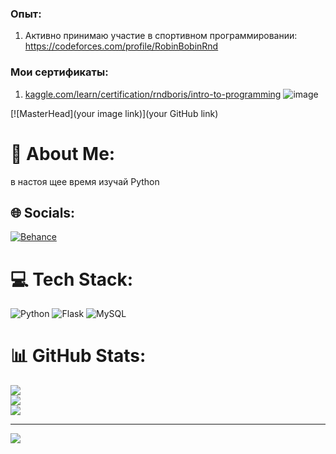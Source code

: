 ### Опыт:
1) Активно принимаю участие в спортивном программировании:
https://codeforces.com/profile/RobinBobinRnd

### Мои сертификаты:

1) [kaggle.com/learn/certification/rndboris/intro-to-programming](https://user-images.githubusercontent.com/55090151/253735510-07cd3fcc-1af4-48a1-880a-2bf2c2e9adfd.png)
![image](https://github.com/SENATOROVAI/KOTKOKOSRND/assets/55090151/07cd3fcc-1af4-48a1-880a-2bf2c2e9adfd)

[![MasterHead](your image link)](your GitHub link)


# 💫 About Me:
в настоя щее время изучай Python


## 🌐 Socials:
[![Behance](https://img.shields.io/badge/Behance-1769ff?logo=behance&logoColor=white)](https://behance.net/KOTKOKOSRND) 

# 💻 Tech Stack:
![Python](https://img.shields.io/badge/python-3670A0?style=for-the-badge&logo=python&logoColor=ffdd54) ![Flask](https://img.shields.io/badge/flask-%23000.svg?style=for-the-badge&logo=flask&logoColor=white) ![MySQL](https://img.shields.io/badge/mysql-%2300f.svg?style=for-the-badge&logo=mysql&logoColor=white)
# 📊 GitHub Stats:
![](https://github-readme-stats.vercel.app/api?username=KOTKOKOSRND&theme=radical&hide_border=false&include_all_commits=false&count_private=false)<br/>
![](https://github-readme-streak-stats.herokuapp.com/?user=KOTKOKOSRND&theme=radical&hide_border=false)<br/>
![](https://github-readme-stats.vercel.app/api/top-langs/?username=KOTKOKOSRND&theme=radical&hide_border=false&include_all_commits=false&count_private=false&layout=compact)

---
[![](https://visitcount.itsvg.in/api?id=KOTKOKOSRND&icon=0&color=0)](https://visitcount.itsvg.in)

<!-- Proudly created with GPRM ( https://gprm.itsvg.in ) -->



